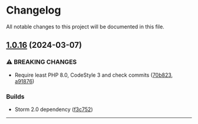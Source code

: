 <!--- BEGIN HEADER -->
# Changelog

All notable changes to this project will be documented in this file.
<!--- END HEADER -->

## [1.0.16](https://github.com/liquiddesign/migrator/compare/v1.0.15...v1.0.16) (2024-03-07)

### ⚠ BREAKING CHANGES

* Require least PHP 8.0, CodeStyle 3 and check commits ([70b823](https://github.com/liquiddesign/migrator/commit/70b8238d8b1b60502c90ef2bb96b01e1db35748a), [a91876](https://github.com/liquiddesign/migrator/commit/a91876f574af62dedd9e296f03e46dc6e4fffcad))

### Builds

* Storm 2.0 dependency ([f3c752](https://github.com/liquiddesign/migrator/commit/f3c75283a6fb97c6a5c75804ad811f89088b6ef3))


---

